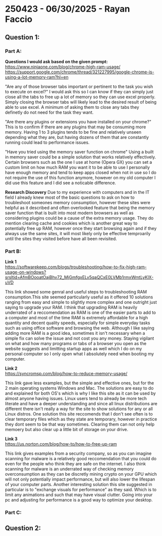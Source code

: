 # 250423 - 06/30/2025 - Rayan Faccio

## Question 1:

### Part A:

**Questions I would ask based on the given prompt:** \
https://www.ninjaone.com/blog/chrome-high-ram-usage/ \
https://support.google.com/chrome/thread/321227995/google-chrome-is-using-a-lot-memory-ram?hl=en

"Are any of those browser tabs important or pertinent to the task you wish to execute on excel?"
I would ask this so I can know if they can simply just close all the tabs to free up a lot of memory so they can use excel properly. Simply closing the browser tabs will likely lead to the desired result of being able to use excel. A minimum of asking them to close any tabs they definetly do not need for the task they want.

"Are there any plugins or extensions you have installed on your chrome?"
This is to confirm if there are any plugins that may be consuming more memory. Having 1 to 3 plugins tends to be fine and relatively unseen depending what they are, but having dozens of them that are constantly running could lead to performance issues.

"Have you tried using the memory saver function on chrome"
Using a built in memory saver could be a simple solution that works relatively effectively. Certain browsers such as the one I use at home (Opera GX) you can set a custom limit on how much RAM you want it to be able to use
I personally have enough memory and tend to keep apps closed when not in use so I do not require the use of this function anymore, however on my old computer I did use this feature and I did see a noticable difference.

**Research Discovery**
Due to my experience with computers and in the IT field I already knew most of the basic questions to ask on how to troubleshoot someones memory consumption, however these sites were helpful as it described and often overlooked feature that being the memory saver function that is built into most modern browsers as well as considering plugins could be a cause of the extra memory usage. They do mention clearing cache and cookies which is another great way to potentially free up RAM, however once they start browsing again and if they always use the same sites, it will most likely only be effective temproarily until the sites they visited before have all been revisited.

### Part B:
**Link 1** \
https://softwarekeep.com/blogs/troubleshooting/how-to-fix-high-ram-usage-on-windows?srsltid=AfmBOooatOajBhv72_MjGmfgxELv5qaQCxE0LVMb1rmxWmtLyKlX-uVD

This link showed some genral and useful steps to troubleshooting RAM consumption.This site seemed particularly useful as it offered 10 solutions ranging from easy and simple to slightly more complex and one outright just saying to upgrade your RAM. I think that upgrading RAM is heavily underrated of a reccomendation as RAM is one of the easier parts to add to a computer and most of the time RAM is extremely affordable for a high quantity and decent quality speeds, especially for simple everyday tasks such as using office software and browsing the web. Although I like saying adding more RAM is a good idea, sometimes it isn't necessary when a simple fix can solve the issue and not cost you any money. Staying vigilant on what and how many programs or tabs of a browser you open as the website suggests and limitting startup apps as well which I do on my personal computer so I only open what I absolutely need when booting my computer.

**Link 2** \
https://syncromsp.com/blog/how-to-reduce-memory-usage/

This link gave less examples, but the simple and effective ones, but for the 2 main operating systems Windows and Mac. The solutions are easy to do and explained for both OS's which is why I like this site as it can be used by almost anyone having issues. Linux users tend to already be more tech literate and have a deeper understanding and since all linux distributions are different there isn't really a way for the site to show solutions for any or all Linux distros. One solution this site reccomends that I don't see often is to clear temporary files which as they state are temporary, however in practice they dont seem to be that way sometimes. Clearing them can not only help memoery but also clear up a little bit of storage on your drive. 

**Link 3** \
https://us.norton.com/blog/how-to/how-to-free-up-ram

This link gives examples from a security company, so as you can imagine scanning for malware is a relatively good reccomendation that you could do even for the people who think they are safe on the internet. I also think scanning for malware is an underrated way of checking memory overconsumption as they can be discretly mining crypto on your GPU which will not only potentially impact performance, but will also lower the lifespan of your computer parts. Another interesting solution this site suggested in particular is to "exchange visuals for performance" as they said. Which is to limit any animations and such that may have visual clutter. Going into your pc and adjusting for performance is a good way to optimize your desktop. 

### Part C:


## Question 2:
